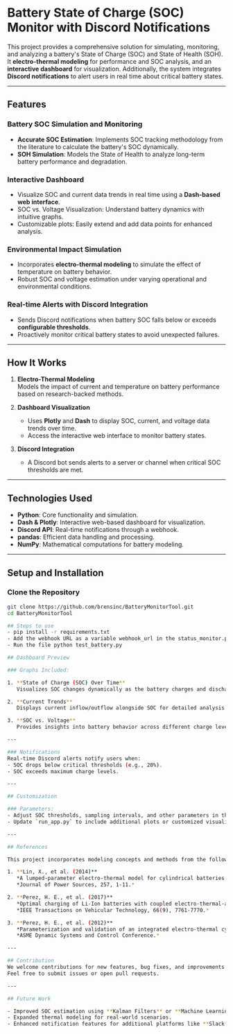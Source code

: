 # Battery State of Charge (SOC) Monitor with Discord Notifications

This project provides a comprehensive solution for simulating, monitoring, and analyzing a battery's State of Charge (SOC) and State of Health (SOH). It **electro-thermal modeling** for performance and SOC analysis, and an **interactive dashboard** for visualization. Additionally, the system integrates **Discord notifications** to alert users in real time about critical battery states.

---

## Features

### Battery SOC Simulation and Monitoring
- **Accurate SOC Estimation**: Implements SOC tracking methodology from the literature to calculate the battery's SOC dynamically.
- **SOH Simulation**: Models the State of Health to analyze long-term battery performance and degradation.

### Interactive Dashboard
- Visualize SOC and current data trends in real time using a **Dash-based web interface**.
- SOC vs. Voltage Visualization: Understand battery dynamics with intuitive graphs.
- Customizable plots: Easily extend and add data points for enhanced analysis.

### Environmental Impact Simulation
- Incorporates **electro-thermal modeling** to simulate the effect of temperature on battery behavior.
- Robust SOC and voltage estimation under varying operational and environmental conditions.

### Real-time Alerts with Discord Integration
- Sends Discord notifications when battery SOC falls below or exceeds **configurable thresholds**.
- Proactively monitor critical battery states to avoid unexpected failures.

---

## How It Works
1. **Electro-Thermal Modeling**  
   Models the impact of current and temperature on battery performance based on research-backed methods.

2. **Dashboard Visualization**  
   - Uses **Plotly** and **Dash** to display SOC, current, and voltage data trends over time.  
   - Access the interactive web interface to monitor battery states.  

3. **Discord Integration**  
   - A Discord bot sends alerts to a server or channel when critical SOC thresholds are met.

---

## Technologies Used
- **Python**: Core functionality and simulation.
- **Dash & Plotly**: Interactive web-based dashboard for visualization.
- **Discord API**: Real-time notifications through a webhook.
- **pandas**: Efficient data handling and processing.
- **NumPy**: Mathematical computations for battery modeling.

---

## Setup and Installation

### Clone the Repository
```bash
git clone https://github.com/brensinc/BatteryMonitorTool.git
cd BatteryMonitorTool

## Steps to use
- pip install -r requirements.txt
- Add the webhook URL as a variable webhook_url in the status_monitor.py file
- Run the file python test_battery.py

## Dashboard Preview

### Graphs Included:

1. **State of Charge (SOC) Over Time**  
   Visualizes SOC changes dynamically as the battery charges and discharges.

2. **Current Trends**  
   Displays current inflow/outflow alongside SOC for detailed analysis.

3. **SOC vs. Voltage**  
   Provides insights into battery behavior across different charge levels.

---

### Notifications  
Real-time Discord alerts notify users when:  
- SOC drops below critical thresholds (e.g., 20%).  
- SOC exceeds maximum charge levels.

---

## Customization

### Parameters:
- Adjust SOC thresholds, sampling intervals, and other parameters in the simulation files.  
- Update `run_app.py` to include additional plots or customized visualizations.

---

## References

This project incorporates modeling concepts and methods from the following research:

1. **Lin, X., et al. (2014)**  
   *A lumped-parameter electro-thermal model for cylindrical batteries.*  
   *Journal of Power Sources, 257, 1-11.*

2. **Perez, H. E., et al. (2017)**  
   *Optimal charging of Li-Ion batteries with coupled electro-thermal-aging dynamics.*  
   *IEEE Transactions on Vehicular Technology, 66(9), 7761-7770.*

3. **Perez, H. E., et al. (2012)**  
   *Parameterization and validation of an integrated electro-thermal cylindrical LFP battery model.*  
   *ASME Dynamic Systems and Control Conference.*

---

## Contribution  
We welcome contributions for new features, bug fixes, and improvements!  
Feel free to submit issues or open pull requests.

---

## Future Work

- Improved SOC estimation using **Kalman Filters** or **Machine Learning techniques**.  
- Expanded thermal modeling for real-world scenarios.  
- Enhanced notification features for additional platforms like **Slack** or **Email**.

